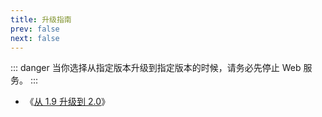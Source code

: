 ```yaml
---
title: 升级指南
prev: false
next: false
---
```


::: danger
当你选择从指定版本升级到指定版本的时候，请务必先停止 Web 服务。
:::

- 《[从 1.9 升级到 2.0](1.9-to-2.0.md)》
